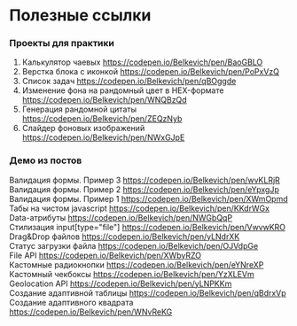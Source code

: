 # Полезные ссылки

### Проекты для практики

1. Калькулятор чаевых https://codepen.io/Belkevich/pen/BaoGBLO
2. Верстка блока с иконкой https://codepen.io/Belkevich/pen/PoPxVzQ
3. Список задач https://codepen.io/Belkevich/pen/qBOggde
4. Изменение фона на рандомный цвет в HEX-формате https://codepen.io/Belkevich/pen/WNQBzQd
5. Генерация рандомной цитаты https://codepen.io/Belkevich/pen/ZEQzNyb
6. Слайдер фоновых изображений https://codepen.io/Belkevich/pen/NWxGJpE

### Демо из постов

Валидация формы. Пример 3 https://codepen.io/Belkevich/pen/wvKLRjR<br>
Валидация формы. Пример 2 https://codepen.io/Belkevich/pen/eYpxgJp<br>
Валидация формы. Пример 1 https://codepen.io/Belkevich/pen/XWmOpmd<br>
Табы на чистом javascript https://codepen.io/Belkevich/pen/KKdrWGx<br>
Data-атрибуты https://codepen.io/Belkevich/pen/NWGbQqP<br>
Стилизация input[type="file"] https://codepen.io/Belkevich/pen/VwvwKRO<br>
Drag&Drop файлов https://codepen.io/Belkevich/pen/yLNdrXK<br>
Статус загрузки файла https://codepen.io/Belkevich/pen/OJVdpGe<br>
File API https://codepen.io/Belkevich/pen/XWbyRZO<br>
Кастомные радиокнопки https://codepen.io/Belkevich/pen/eYNreXP<br>
Кастомный чекбоксы https://codepen.io/Belkevich/pen/YzXLEVm<br>
Geolocation API https://codepen.io/Belkevich/pen/yLNPKKm<br>
Создание адаптивной таблицы https://codepen.io/Belkevich/pen/qBdrxVp<br>
Создание адаптивного квадрата https://codepen.io/Belkevich/pen/WNvReKG
